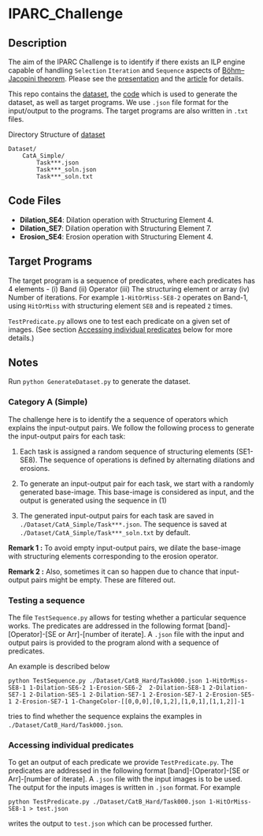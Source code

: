 # IPARC_Challenge

## Description

The aim of the IPARC Challenge is to identify if there exists an ILP engine capable of handling `Selection` `Iteration` and `Sequence` aspects of  [Böhm–Jacopini theorem](https://en.wikipedia.org/wiki/Structured_program_theorem). Please see the [presentation](./img/IJCLR2022_Slides.pdf) and the [article](./img/ARC.pdf) for details.

This repo contains the [dataset](./Dataset/), the [code](./GenerateDataset.py) which is used to generate the dataset, as well as target programs. We use `.json` file format for the input/output to the programs. The target programs are also written in `.txt` files.

Directory Structure of [dataset](./Dataset/)

```
Dataset/
    CatA_Simple/
        Task***.json 
        Task***_soln.json 
        Task***_soln.txt       
```

## Code Files
- **Dilation_SE4**: Dilation operation with Structuring Element 4.
- **Dilation_SE7**: Dilation operation with Structuring Element 7.
- **Erosion_SE4**: Erosion operation with Structuring Element 4.


## Target Programs

The target program is a sequence of predicates, where each predicates has 4 elements - (i) Band (ii) Operator (iii) The structuring element or array (iv) Number of iterations. For example `1-HitOrMiss-SE8-2` operates on Band-1, using `HitOrMiss` with structuring element `SE8` and is repeated `2` times. 

`TestPredicate.py` allows one to test each predicate on a given set of images. (See section [Accessing individual predicates](#accessing-individual-predicates) below for more details.)

## Notes

Run `python GenerateDataset.py` to generate the dataset.

### Category A (Simple)

The challenge here is to identify the a sequence of operators which explains the input-output pairs. We follow the following process to generate the input-output pairs for each task:

1. Each task is assigned a random sequence of structuring elements (SE1-SE8). The sequence of operations is defined by alternating dilations and erosions.

2. To generate an input-output pair for each task, we start with a randomly generated base-image. This base-image is considered as input, and the output is generated using the sequence in (1)

3. The generated input-output pairs for each task are saved in `./Dataset/CatA_Simple/Task***.json`. The sequence is saved at `./Dataset/CatA_Simple/Task***_soln.txt` by default.

**Remark 1 :** To avoid empty input-output pairs, we dilate the base-image with structuring elements corresponding to the erosion operator. 

**Remark 2 :** Also, sometimes it can so happen due to chance that input-output pairs might be empty. These are filtered out.

### Testing a sequence

The file  `TestSequence.py` allows for testing whether a particular sequence works. The predicates are addressed in the following format [band]-[Operator]-[SE or Arr]-[number of iterate]. A `.json` file with the input and output pairs is provided to the program alond with a sequence of predicates.

An example is described below

```
python TestSequence.py ./Dataset/CatB_Hard/Task000.json 1-HitOrMiss-SE8-1 1-Dilation-SE6-2 1-Erosion-SE6-2  2-Dilation-SE8-1 2-Dilation-SE7-1 2-Dilation-SE5-1 2-Dilation-SE7-1 2-Erosion-SE7-1 2-Erosion-SE5-1 2-Erosion-SE7-1 1-ChangeColor-[[0,0,0],[0,1,2],[1,0,1],[1,1,2]]-1
```

tries to find whether the sequence explains the examples in `./Dataset/CatB_Hard/Task000.json`. 

### Accessing individual predicates

To get an output of each predicate we provide `TestPredicate.py`. The predicates are addressed in the following format [band]-[Operator]-[SE or Arr]-[number of iterate]. A `.json` file with the input images is to be used. The output for the inputs images is written in `.json` format. For example

```
python TestPredicate.py ./Dataset/CatB_Hard/Task000.json 1-HitOrMiss-SE8-1 > test.json
```

writes the output to `test.json` which can be processed further. 




